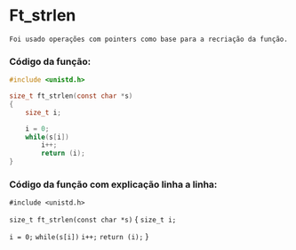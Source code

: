 # Ft_strlen  
    Foi usado operações com pointers como base para a recriação da função.
    
### Código da função:
```c
#include <unistd.h>

size_t ft_strlen(const char *s)
{
    size_t i;

    i = 0;
    while(s[i])
        i++;
        return (i);
}
```
### Código da função com explicação linha a linha:
`#include <unistd.h>`

`size_t ft_strlen(const char *s)`
{
`size_t i;`

`i = 0;`
`while(s[i])`
`i++;`
`return (i);`
}